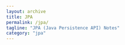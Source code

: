 ```yaml
---
layout: archive
title: JPA
permalink: /jpa/
tagline: "JPA (Java Persistence API) Notes"
category: "jpa"
---
```

